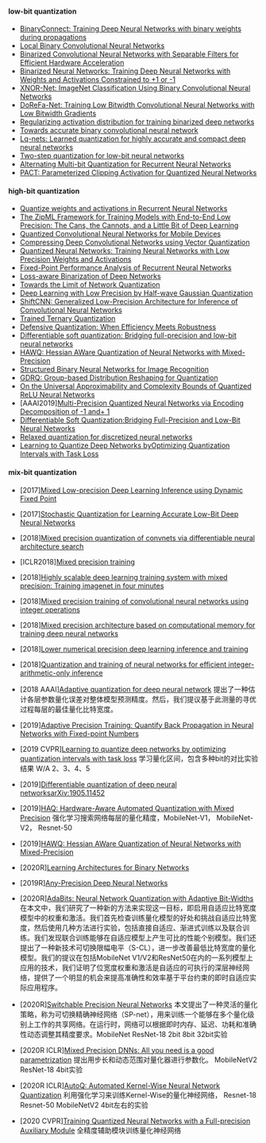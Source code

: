 #### low-bit quantization
- [BinaryConnect: Training Deep Neural Networks with binary weights during propagations](https://arxiv.org/pdf/1511.00363.pdf)
- [Local Binary Convolutional Neural Networks](https://arxiv.org/pdf/1608.06049.pdf)
- [Binarized Convolutional Neural Networks with Separable Filters for Efficient Hardware Acceleration](https://arxiv.org/pdf/1707.04693.pdf)
- [Binarized Neural Networks: Training Deep Neural Networks with Weights and Activations Constrained to +1 or -1](https://arxiv.org/pdf/1602.02830.pdf)
- [XNOR-Net: ImageNet Classification Using Binary Convolutional Neural Networks](https://arxiv.org/pdf/1603.05279.pdf)
- [DoReFa-Net: Training Low Bitwidth Convolutional Neural Networks with Low Bitwidth Gradients](https://arxiv.org/pdf/1606.06160.pdf)
- [Regularizing activation distribution for training binarized deep networks](http://openaccess.thecvf.com/content_CVPR_2019/papers/Ding_Regularizing_Activation_Distribution_for_Training_Binarized_Deep_Networks_CVPR_2019_paper.pdf)
- [Towards accurate binary convolutional neural network](https://arxiv.org/pdf/1711.11294.pdf)
- [Lq-nets: Learned quantization for highly accurate and compact deep neural networks](https://arxiv.org/pdf/1807.10029.pdf)
- [Two-step quantization for low-bit neural networks](http://openaccess.thecvf.com/content_cvpr_2018/papers/Wang_Two-Step_Quantization_for_CVPR_2018_paper.pdf)
- [Alternating Multi-bit Quantization for Recurrent Neural Networks](https://arxiv.org/pdf/1802.00150.pdf)
- [PACT: Parameterized Clipping Activation for Quantized Neural Networks](https://arxiv.org/pdf/1805.06085.pdf)

#### high-bit quantization
- [Quantize weights and activations in Recurrent Neural Networks](https://arxiv.org/pdf/1611.10176.pdf)
- [The ZipML Framework for Training Models with End-to-End Low Precision: The Cans, the Cannots, and a Little Bit of Deep Learning](https://arxiv.org/pdf/1611.05402.pdf)
- [Quantized Convolutional Neural Networks for Mobile Devices](https://arxiv.org/pdf/1512.06473.pdf)
- [Compressing Deep Convolutional Networks using Vector Quantization](https://arxiv.org/pdf/1412.6115.pdf)
- [Quantized Neural Networks: Training Neural Networks with Low Precision Weights and Activations](https://arxiv.org/pdf/1609.07061.pdf)
- [Fixed-Point Performance Analysis of Recurrent Neural Networks](https://arxiv.org/abs/1512.01322)
- [Loss-aware Binarization of Deep Networks](https://arxiv.org/pdf/1611.01600.pdf)
- [Towards the Limit of Network Quantization](https://arxiv.org/pdf/1612.01543.pdf)
- [Deep Learning with Low Precision by Half-wave Gaussian Quantization](https://arxiv.org/pdf/1702.00953.pdf)
- [ShiftCNN: Generalized Low-Precision Architecture for Inference of Convolutional Neural Networks](https://arxiv.org/pdf/1706.02393.pdf)
- [Trained Ternary Quantization](https://arxiv.org/pdf/1612.01064.pdf)
- [Defensive Quantization: When Efficiency Meets Robustness](https://arxiv.org/pdf/1904.08444.pdf)
- [Differentiable soft quantization: Bridging full-precision and low-bit neural networks](http://openaccess.thecvf.com/content_ICCV_2019/papers/Gong_Differentiable_Soft_Quantization_Bridging_Full-Precision_and_Low-Bit_Neural_Networks_ICCV_2019_paper.pdf)
- [HAWQ: Hessian AWare Quantization of Neural Networks with Mixed-Precision](https://arxiv.org/pdf/1905.03696.pdf)
- [Structured Binary Neural Networks for Image Recognition](https://arxiv.xilesou.top/pdf/1909.09934.pdf)
- [GDRQ: Group-based Distribution Reshaping for Quantization](https://arxiv.xilesou.top/pdf/1908.01477.pdf)
- [On the Universal Approximability and Complexity Bounds of Quantized ReLU Neural Networks](https://arxiv.xilesou.top/pdf/1802.03646.pdf)
- [AAAI2019][Multi-Precision Quantized Neural Networks via Encoding Decomposition of -1 and+ 1](https://arxiv.org/pdf/1905.13389.pdf)
- [Differentiable Soft Quantization:Bridging Full-Precision and Low-Bit Neural Networks](http://openaccess.thecvf.com/content_ICCV_2019/papers/Gong_Differentiable_Soft_Quantization_Bridging_Full-Precision_and_Low-Bit_Neural_Networks_ICCV_2019_paper.pdf)
- [Relaxed quantization for discretized neural networks](https://arxiv.xilesou.top/pdf/1810.01875.pdf)
- [Learning to Quantize Deep Networks byOptimizing Quantization Intervals with Task Loss](http://openaccess.thecvf.com/content_CVPR_2019/papers/Jung_Learning_to_Quantize_Deep_Networks_by_Optimizing_Quantization_Intervals_With_CVPR_2019_paper.pdf)

#### mix-bit quantization
- [2017][Mixed Low-precision Deep Learning Inference using Dynamic Fixed Point](https://arxiv.xilesou.top/pdf/1701.08978.pdf)
- [2017][Stochastic Quantization for Learning Accurate Low-Bit Deep Neural Networks](https://link_springer.xilesou.top/article/10.1007/s11263-019-01168-2)
- [2018][Mixed precision quantization of convnets via differentiable neural architecture search](https://arxiv.xilesou.top/pdf/1812.00090.pdf)
- [ICLR2018][Mixed precision training](https://arxiv.xilesou.top/pdf/1710.03740.pdf%EF%BC%89。)
- [2018][Highly scalable deep learning training system with mixed precision: Training imagenet in four minutes](https://arxiv.xilesou.top/abs/1807.11205)

- [2018][Mixed precision training of convolutional neural networks using integer operations](https://arxiv.xilesou.top/abs/1802.00930)

- [2018][Mixed precision architecture based on computational memory for training deep neural networks](https://ieeexplore_ieee.xilesou.top/abstract/document/8351656/)

- [2018][Lower numerical precision deep learning inference and training](https://www.intel.ai/nervana/wp-content/uploads/sites/53/2018/05/Lower-Numerical-Precision-Deep-Learning-Inference-Training.pdf)

- [2018][Quantization and training of neural networks for efficient integer-arithmetic-only inference](http://openaccess.thecvf.com/content_cvpr_2018/html/Jacob_Quantization_and_Training_CVPR_2018_paper.html)

- [2018 AAAI][Adaptive quantization for deep neural network](https://www.aaai.org/ocs/index.php/AAAI/AAAI18/paper/viewPaper/16248)
提出了一种估计各层参数量化误差对整体模型预测精度。然后，我们提议基于此测量的寻优过程每层的最佳量化比特宽度。

- [2019][Adaptive Precision Training: Quantify Back Propagation in Neural Networks with Fixed-point Numbers](https://arxiv.xilesou.top/abs/1911.00361)

- [2019 CVPR][Learning to quantize deep networks by optimizing quantization intervals with task loss](http://openaccess.thecvf.com/content_CVPR_2019/html/Jung_Learning_to_Quantize_Deep_Networks_by_Optimizing_Quantization_Intervals_With_CVPR_2019_paper.html) 
学习量化区间，包含多种bit的对比实验结果 W/A 2、3、4、5

- [2019][Differentiable quantization of deep neural networksarXiv:1905.11452](https://arxiv.org/abs/1905.11452)

- [2019][HAQ: Hardware-Aware Automated Quantization with Mixed Precision](http://openaccess.thecvf.com/content_CVPR_2019/papers/Wang_HAQ_Hardware-Aware_Automated_Quantization_With_Mixed_Precision_CVPR_2019_paper.pdf)
强化学习搜索网络每层的量化精度，MobileNet-V1， MobileNet-V2， Resnet-50

- [2019][HAWQ: Hessian AWare Quantization of Neural Networks with Mixed-Precision](https://arxiv.org/pdf/1905.03696.pdf)
- [2020R][Learning Architectures for Binary Networks](https://arxiv.org/pdf/2002.06963.pdf)
- [2019R][Any-Precision Deep Neural Networks](https://arxiv.org/pdf/1911.07346.pdf)
- [2020R][AdaBits: Neural Network Quantization with Adaptive Bit-Widths](https://arxiv.org/pdf/1912.09666.pdf)
在本文中，我们研究了一种新的方法来实现这一目标，即启用自适应比特宽度模型中的权重和激活。我们首先检查训练量化模型的好处和挑战自适应比特宽度，然后使用几种方法进行实验，包括直接自适应、渐进式训练以及联合训练。我们发现联合训练能够在自适应模型上产生可比的性能个别模型。我们还提出了一种新技术可切换限幅电平（S-CL），进一步改善最低比特宽度的量化模型。我们的提议在包括MobileNet V1/V2和ResNet50在内的一系列模型上应用的技术，我们证明了位宽度权重和激活是自适应的可执行的深层神经网络，提供了一个明显的机会来提高准确性和效率基于平台约束的即时自适应实际应用程序。

- [2020R][Switchable Precision Neural Networks](https://arxiv.org/pdf/2002.02815.pdf)
本文提出了一种灵活的量化策略，称为可切换精确神经网络（SP-net），用来训练一个能够在多个量化级别上工作的共享网络。在运行时，网络可以根据即时内存、延迟、功耗和准确性动态调整其精度要求。MobileNet ResNet-18 2bit 8bit 32bit实验
- [2020R ICLR][Mixed Precision DNNs: All you need is a good parametrization](https://openreview.net/pdf?id=Hyx0slrFvH)
提出用步长和动态范围对量化器进行参数化。 MobileNetV2 ResNet-18 4bit实验
- [2020R ICLR][AutoQ: Automated Kernel-Wise Neural Network Quantization](https://arxiv.org/pdf/1902.05690.pdf)
利用强化学习来训练Kernel-Wise的量化神经网络， Resnet-18 Resnet-50 MobileNetV2 4bit左右的实验

- [2020 CVPR][Training Quantized Neural Networks with a Full-precision Auxiliary Module](https://arxiv.org/pdf/1903.11236.pdf) 全精度辅助模块训练量化神经网络
